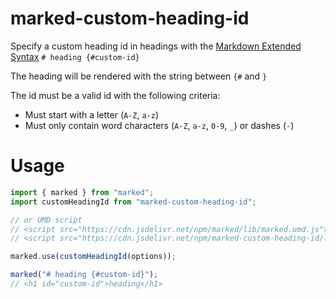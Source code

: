 # marked-custom-heading-id

Specify a custom heading id in headings with the [Markdown Extended Syntax](https://www.markdownguide.org/extended-syntax/#heading-ids) `# heading {#custom-id}`

The heading will be rendered with the string between `{#` and `}`

The id must be a valid id with the following criteria:

  - Must start with a letter (`A-Z`, `a-z`)
  - Must only contain word characters (`A-Z`, `a-z`, `0-9`, `_`) or dashes (`-`)

# Usage

```js
import { marked } from "marked";
import customHeadingId from "marked-custom-heading-id";

// or UMD script
// <script src="https://cdn.jsdelivr.net/npm/marked/lib/marked.umd.js"></script>
// <script src="https://cdn.jsdelivr.net/npm/marked-custom-heading-id/lib/index.umd.js"></script>

marked.use(customHeadingId(options));

marked("# heading {#custom-id}");
// <h1 id="custom-id">heading</h1>
```
